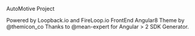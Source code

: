 AutoMotive Project

Powered by Loopback.io and FireLoop.io
FrontEnd Angular8 Theme by @themicon_co
Thanks to @mean-expert for Angular > 2 SDK Generator. 